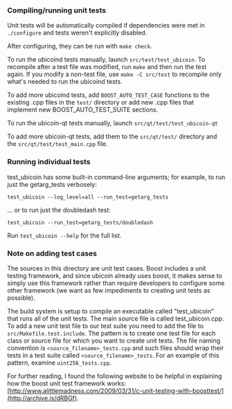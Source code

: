 ### Compiling/running unit tests

Unit tests will be automatically compiled if dependencies were met in `./configure`
and tests weren't explicitly disabled.

After configuring, they can be run with `make check`.

To run the ubicoind tests manually, launch `src/test/test_ubicoin`. To recompile
after a test file was modified, run `make` and then run the test again. If you
modify a non-test file, use `make -C src/test` to recompile only what's needed
to run the ubicoind tests.

To add more ubicoind tests, add `BOOST_AUTO_TEST_CASE` functions to the existing
.cpp files in the `test/` directory or add new .cpp files that
implement new BOOST_AUTO_TEST_SUITE sections.

To run the ubicoin-qt tests manually, launch `src/qt/test/test_ubicoin-qt`

To add more ubicoin-qt tests, add them to the `src/qt/test/` directory and
the `src/qt/test/test_main.cpp` file.

### Running individual tests

test_ubicoin has some built-in command-line arguments; for
example, to run just the getarg_tests verbosely:

    test_ubicoin --log_level=all --run_test=getarg_tests

... or to run just the doubledash test:

    test_ubicoin --run_test=getarg_tests/doubledash

Run `test_ubicoin --help` for the full list.

### Note on adding test cases

The sources in this directory are unit test cases.  Boost includes a
unit testing framework, and since ubicoin already uses boost, it makes
sense to simply use this framework rather than require developers to
configure some other framework (we want as few impediments to creating
unit tests as possible).

The build system is setup to compile an executable called "test_ubicoin"
that runs all of the unit tests.  The main source file is called
test_ubicoin.cpp. To add a new unit test file to our test suite you need
to add the file to `src/Makefile.test.include`. The pattern is to create
one test file for each class or source file for which you want to create
unit tests.  The file naming convention is `<source_filename>_tests.cpp`
and such files should wrap their tests in a test suite
called `<source_filename>_tests`. For an example of this pattern,
examine `uint256_tests.cpp`.

For further reading, I found the following website to be helpful in
explaining how the boost unit test framework works:
[http://www.alittlemadness.com/2009/03/31/c-unit-testing-with-boosttest/](http://archive.is/dRBGf).
